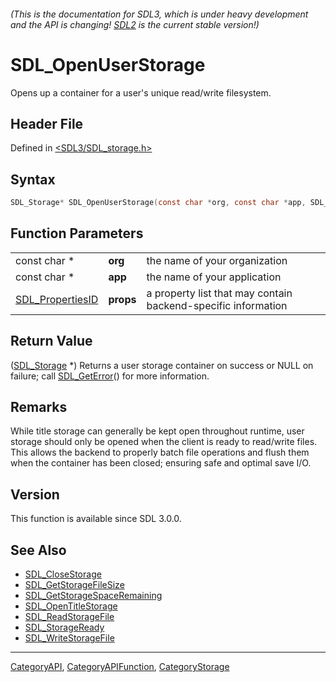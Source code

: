 ###### (This is the documentation for SDL3, which is under heavy development and the API is changing! [SDL2](https://wiki.libsdl.org/SDL2/) is the current stable version!)
# SDL_OpenUserStorage

Opens up a container for a user's unique read/write filesystem.

## Header File

Defined in [<SDL3/SDL_storage.h>](https://github.com/libsdl-org/SDL/blob/main/include/SDL3/SDL_storage.h)

## Syntax

```c
SDL_Storage* SDL_OpenUserStorage(const char *org, const char *app, SDL_PropertiesID props);
```

## Function Parameters

|                                      |           |                                                               |
| ------------------------------------ | --------- | ------------------------------------------------------------- |
| const char *                         | **org**   | the name of your organization                                 |
| const char *                         | **app**   | the name of your application                                  |
| [SDL_PropertiesID](SDL_PropertiesID) | **props** | a property list that may contain backend-specific information |

## Return Value

([SDL_Storage](SDL_Storage) *) Returns a user storage container on success
or NULL on failure; call [SDL_GetError](SDL_GetError)() for more
information.

## Remarks

While title storage can generally be kept open throughout runtime, user
storage should only be opened when the client is ready to read/write files.
This allows the backend to properly batch file operations and flush them
when the container has been closed; ensuring safe and optimal save I/O.

## Version

This function is available since SDL 3.0.0.

## See Also

- [SDL_CloseStorage](SDL_CloseStorage)
- [SDL_GetStorageFileSize](SDL_GetStorageFileSize)
- [SDL_GetStorageSpaceRemaining](SDL_GetStorageSpaceRemaining)
- [SDL_OpenTitleStorage](SDL_OpenTitleStorage)
- [SDL_ReadStorageFile](SDL_ReadStorageFile)
- [SDL_StorageReady](SDL_StorageReady)
- [SDL_WriteStorageFile](SDL_WriteStorageFile)

----
[CategoryAPI](CategoryAPI), [CategoryAPIFunction](CategoryAPIFunction), [CategoryStorage](CategoryStorage)

